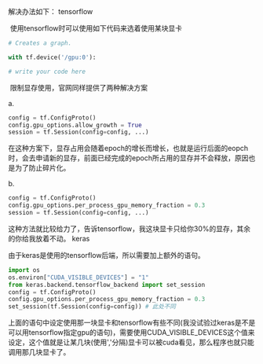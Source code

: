 解决办法如下：
tensorflow

​    使用tensorflow时可以使用如下代码来选着使用某块显卡

```python
# Creates a graph.

with tf.device('/gpu:0'):

# write your code here
```



​    限制显存使用，官网同样提供了两种解决方案

a.

```python
config = tf.ConfigProto()
config.gpu_options.allow_growth = True
session = tf.Session(config=config, ...)
```

在这种方案下，显存占用会随着epoch的增长而增长，也就是运行后面的eopch时，会去申请新的显存，前面已经完成的epoch所占用的显存并不会释放，原因也是为了防止碎片化。

b.

```python
config = tf.ConfigProto()
config.gpu_options.per_process_gpu_memory_fraction = 0.3
session = tf.Session(config=config, ...)
```

这种方法就比较给力了，告诉tensorflow，我这块显卡只给你30%的显存，其余的你给我放着不动。
keras

由于keras是使用的tensorflow后端，所以需要加上额外的语句。

```python
import os
os.environ["CUDA_VISIBLE_DEVICES"] = "1"
from keras.backend.tensorflow_backend import set_session
config = tf.ConfigProto()
config.gpu_options.per_process_gpu_memory_fraction = 0.3
set_session(tf.Session(config=config)) # 此处不同
```

上面的语句中设定使用那一块显卡和tensorflow有些不同(我没试验过keras是不是可以用tensorflow指定gpu的语句)，需要使用CUDA_VISIBLE_DEVICES这个值来设定，这个值就是让某几块(使用','分隔)显卡可以被cuda看见，那么程序也就只能调用那几块显卡了。
